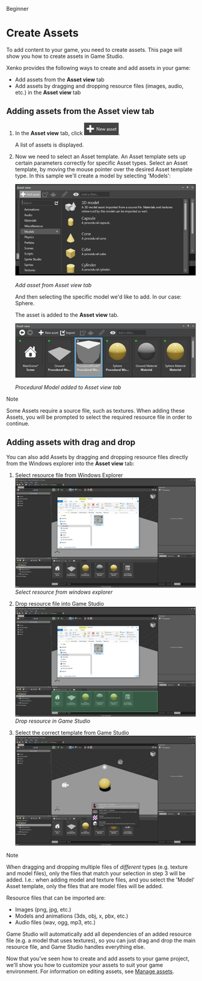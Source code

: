 <span class="label label-doc-level">Beginner</span>

# Create Assets

To add content to your game, you need to create assets. This page will show you how to create assets in Game Studio.

Xenko provides the following ways to create and add assets in your game:
 * Add assets from the **Asset view** tab
 * Add assets by dragging and dropping resource files (images, audio, etc.) in the **Asset view** tab
 
## Adding assets from the Asset view tab

 1. In the **Asset view** tab, click ![New asset](media/create-and-add-assets-add-new-asset-button.png).
 
	A list of assets is displayed.

 2. Now we need to select an Asset template. An Asset template sets up certain parameters correctly for specific Asset types.
    Select an Asset template, by moving the mouse pointer over the desired Asset template type. In this sample we'll create a model by selecting 'Models':

	![Add asset from Asset view tab](media/asset-creation-create-new-asset-asset-view-tab.png)
 
	_Add asset from Asset view tab_

    And then selecting the specific model we'd like to add. In our case: Sphere.

	The asset is added to the **Asset view** tab.

	![Procedural Model added to Asset view tab](media/asset-creation-asset-view-tab-procedural-model.png)

	_Procedural Model added to Asset view tab_

> [!Note]
> Some Assets require a source file, such as textures. When adding these Assets, 
> you will be prompted to select the required resource file in order to continue.	

## Adding assets with drag and drop

You can also add Assets by dragging and dropping resource files directly from the Windows explorer into the **Asset view** tab:

1. Select resource file from Windows Explorer
![Select Resource from Windows Explorer](media/create-assets-windows-explorer.png)
_Select resource from windows explorer_

2. Drop resource file into Game Studio
![Drop resource from Windows Explorer into Game Studio](media/create-assets-drop-resource.png)
_Drop resource in Game Studio_

3. Select the correct template from Game Studio
![Select the correct template for the resource file(s)](media/create-assets-drag-drop-select-asset-template.png)

> [!Note] 
> When dragging and dropping multiple files of _different_ types (e.g. texture and model files), 
> only the files that match your selection in step 3 will be added. I.e.: when adding model and texture files, 
> and you select the 'Model' Asset template, only the files that are model files will be added.

Resource files that can be imported are:

* Images (png, jpg, etc.)
* Models and animations (3ds, obj, x, pbx, etc.)
* Audio files (wav, ogg, mp3, etc.)

Game Studio will automatically add all dependencies of an added resource file (e.g. a model that uses textures), so you can just drag and drop the main resource file, and Game Studio handles everything else.

Now that you’ve seen how to create and add assets to your game project, we'll show you how to customize your assets to suit your game environment. For information on editing assets, see [Manage assets](manage-assets.md).
